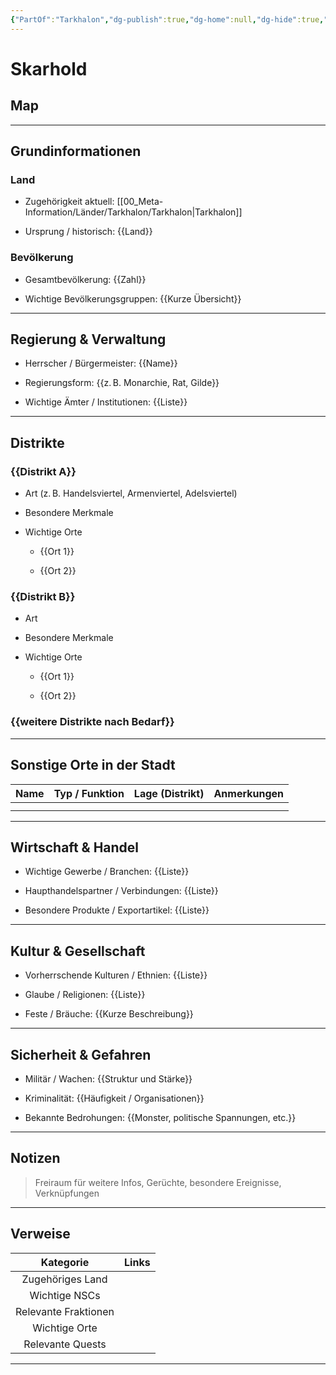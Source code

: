 ```yaml
---
{"PartOf":"Tarkhalon","dg-publish":true,"dg-home":null,"dg-hide":true,"tags":["capital","city"],"permalink":"/00-meta-information/laender/tarkhalon/staedte/skarhold/","hide":true,"dgPassFrontmatter":true}
---
```




# **Skarhold**

## **Map**




---

## **Grundinformationen**

### Land

- Zugehörigkeit aktuell: [[00_Meta-Information/Länder/Tarkhalon/Tarkhalon\|Tarkhalon]]
    
- Ursprung / historisch: {{Land}}
    

### Bevölkerung

- Gesamtbevölkerung: {{Zahl}}
    
- Wichtige Bevölkerungsgruppen: {{Kurze Übersicht}}
    

---


## **Regierung & Verwaltung**

- Herrscher / Bürgermeister: 
	{{Name}}
    
- Regierungsform: 
	{{z. B. Monarchie, Rat, Gilde}}
    
- Wichtige Ämter / Institutionen: 
	{{Liste}}
    

---

## **Distrikte**

### {{Distrikt A}}

- Art
	(z. B. Handelsviertel, Armenviertel, Adelsviertel)
    
- Besondere Merkmale
    
- Wichtige Orte
    - {{Ort 1}}
        
    - {{Ort 2}}
        

### {{Distrikt B}}

- Art
    
- Besondere Merkmale
    
- Wichtige Orte    
    - {{Ort 1}}
        
    - {{Ort 2}}
        

### {{weitere Distrikte nach Bedarf}}

---

## **Sonstige Orte in der Stadt**

|Name|Typ / Funktion|Lage (Distrikt)|Anmerkungen|
|---|---|---|---|
|||||
|||||

---

## **Wirtschaft & Handel**

- Wichtige Gewerbe / Branchen: 
	{{Liste}}
    
- Haupthandelspartner / Verbindungen: 
	{{Liste}}
    
- Besondere Produkte / Exportartikel: 
	{{Liste}}
    

---

## **Kultur & Gesellschaft**

- Vorherrschende Kulturen / Ethnien: 
	{{Liste}}
    
- Glaube / Religionen: 
	{{Liste}}
    
- Feste / Bräuche: 
	{{Kurze Beschreibung}}
    

---

## **Sicherheit & Gefahren**

- Militär / Wachen: 
	{{Struktur und Stärke}}
    
- Kriminalität: 
	{{Häufigkeit / Organisationen}}
    
- Bekannte Bedrohungen: 
	{{Monster, politische Spannungen, etc.}}
    

---

## **Notizen**

> Freiraum für weitere Infos, Gerüchte, besondere Ereignisse, Verknüpfungen


---

## **Verweise**

|      Kategorie       | Links |
| :------------------: | ----- |
|   Zugehöriges Land   |       |
|    Wichtige NSCs     |       |
| Relevante Fraktionen |       |
|    Wichtige Orte     |       |
|   Relevante Quests   |       |

---
